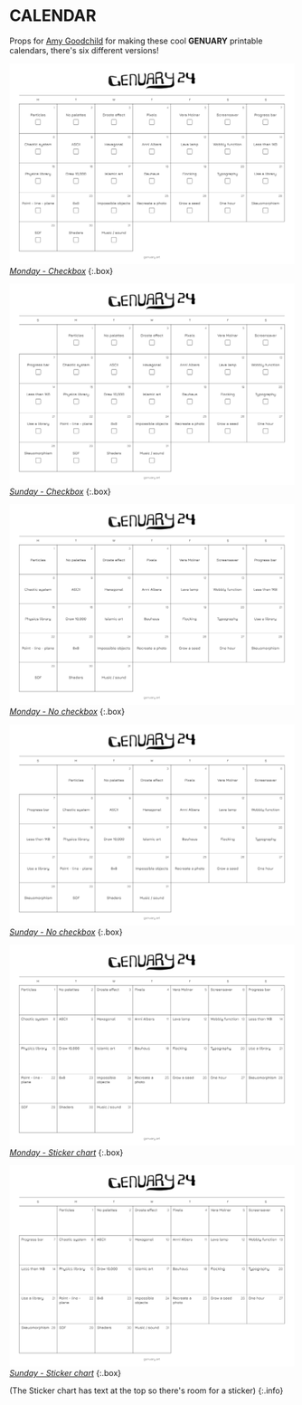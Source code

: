 # CALENDAR

Props for [Amy Goodchild](https://www.amygoodchild.com/) for making these cool **GENUARY** printable calendars, there's six different versions!

[![Monday - Checkbox-0.png](img/Monday%20-%20Checkbox-0.png)](img/Monday%20-%20Checkbox-0.png)
[*Monday - Checkbox*](img/Monday%20-%20Checkbox-0.png)
{:.box}

[![Sunday - Checkbox-0.png](img/Sunday%20-%20Checkbox-0.png)](img/Sunday%20-%20Checkbox-0.png)
[*Sunday - Checkbox*](img/Sunday%20-%20Checkbox-0.png)
{:.box}

[![Monday - No checkbox-0.png](img/Monday%20-%20No%20checkbox-0.png)](img/Monday%20-%20No%20checkbox-0.png)
[*Monday - No checkbox*](img/Monday%20-%20No%20checkbox-0.png)
{:.box}

[![Sunday - No checkbox-0.png](img/Sunday%20-%20No%20checkbox-0.png)](img/Sunday%20-%20No%20checkbox-0.png)
[*Sunday - No checkbox*](img/Sunday%20-%20No%20checkbox-0.png)
{:.box}

[![Monday - Sticker chart-0.png](img/Monday%20-%20Sticker%20chart-0.png)](img/Monday%20-%20Sticker%20chart-0.png)
[*Monday - Sticker chart*](img/Monday%20-%20Sticker%20chart-0.png)
{:.box}

[![Sunday - Sticker chart-0.png](img/Sunday%20-%20Sticker%20chart-0.png)](img/Sunday%20-%20Sticker%20chart-0.png)
[*Sunday - Sticker chart*](img/Sunday%20-%20Sticker%20chart-0.png)
{:.box}

(The Sticker chart has text at the top so there's room for a sticker)
{:.info}

